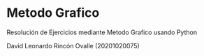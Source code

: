 # Metodo Grafico
Resolución de Ejercicios mediante Metodo Grafico usando Python

David Leonardo Rincón Ovalle (20201020075)
